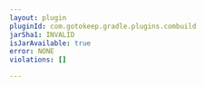 ```yaml
---
layout: plugin
pluginId: com.gotokeep.gradle.plugins.combuild
jarSha1: INVALID
isJarAvailable: true
error: NONE
violations: []

---
```

